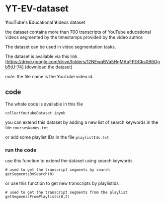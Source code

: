 # YT-EV-dataset

**Y**ou**T**ube's **E**ducational **V**ideos dataset

the dataset contains more than 700 transcripts of YouTube educational videos segmented by the timestamps provided by the video author.

The dataset can be used in video segmentation tasks.

The dataset is available via this link [https://drive.google.com/drive/folders/12NEwqBVa5HgMAqFPDCks0B6Ogb5tU-74] (download the dataset)

*note*: the file name is the YouTube video id.

## code

The whole code is available in this file

```
collectYoutubeDataset.ipynb
```

you can extend this dataset by adding a new list of search keywords in the file `coursesNames.txt`

or add some playlist IDs in the file `playlistIds.txt` 

### run the code

use this function to extend the dataset using search keywords

```
# used to get the transcript segments by search 
getSegmentsBySearch(0)
```

or use this function to get new transcripts by playlistIds

```
# used to get the transcript segments from the playlist 
getSegmentsFromPlaylists(0,2)
```
